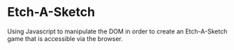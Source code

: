 # Etch-A-Sketch
Using Javascript to manipulate the DOM in order to create an Etch-A-Sketch game that is accessible via the browser.

